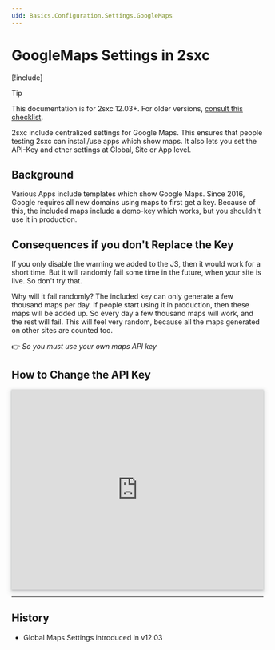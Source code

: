 ```yaml
---
uid: Basics.Configuration.Settings.GoogleMaps
---
```


# GoogleMaps Settings in 2sxc

[!include[](~/basics/stack/_shared-float-summary.md)]
<style>.context-box-summary .data-configuration { visibility: visible; }</style>

> [!TIP]
> This documentation is for 2sxc 12.03+. For older versions, [consult this checklist](https://azing.org/2sxc/r/ippFQYkz).

2sxc include centralized settings for Google Maps. 
This ensures that people testing 2sxc can install/use apps which show maps.
It also lets you set the API-Key and other settings at Global, Site or App level. 

## Background

Various Apps include templates which show Google Maps. 
Since 2016, Google requires all new domains using maps to first get a key. 
Because of this, the included maps include a demo-key which works, but you shouldn't use it in production.

## Consequences if you don't Replace the Key

If you only disable the warning we added to the JS, then it would work for a short time.
But it will randomly fail some time in the future, when your site is live. So don't try that.

Why will it fail randomly? 
The included key can only generate a few thousand maps per day. 
If people start using it in production, then these maps will be added up. 
So every day a few thousand maps will work, and the rest will fail. 
This will feel very random, because all the maps generated on other sites are counted too.

👉 _So you must use your own maps API key_


## How to Change the API Key

<iframe src="https://azing.org/2sxc/r/ApSwlItl?embed=1" width="100%" height="400" frameborder="0" allowfullscreen style="box-shadow: 0 1px 3px rgba(60,64,67,.3), 0 4px 8px 3px rgba(60,64,67,.15)"></iframe>

---

## History

* Global Maps Settings introduced in v12.03